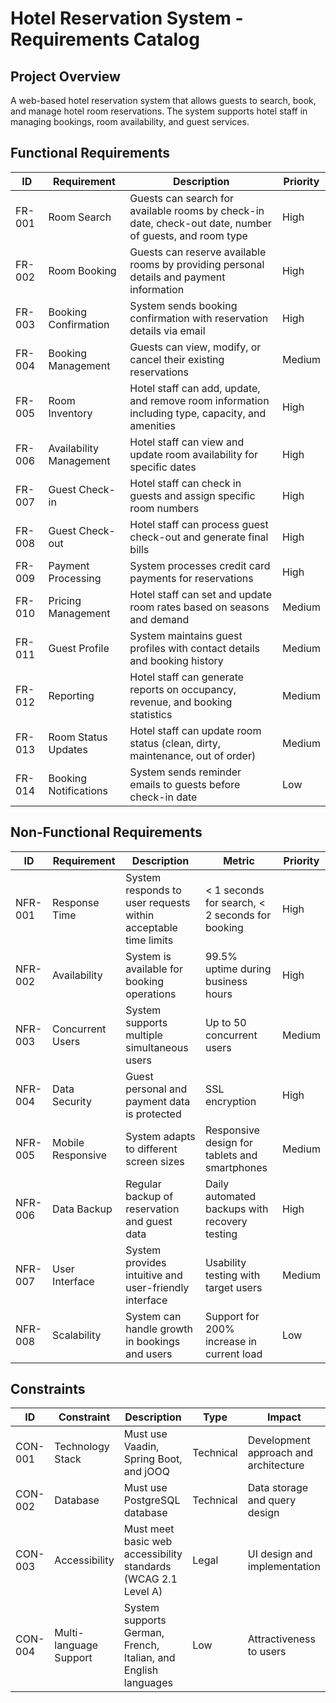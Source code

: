 # Hotel Reservation System - Requirements Catalog

## Project Overview

A web-based hotel reservation system that allows guests to search, book, and manage hotel room reservations. The system
supports hotel staff in managing bookings, room availability, and guest services.

## Functional Requirements

| ID     | Requirement             | Description                                                                                             | Priority |
|--------|-------------------------|---------------------------------------------------------------------------------------------------------|----------|
| FR-001 | Room Search             | Guests can search for available rooms by check-in date, check-out date, number of guests, and room type | High     |
| FR-002 | Room Booking            | Guests can reserve available rooms by providing personal details and payment information                | High     |
| FR-003 | Booking Confirmation    | System sends booking confirmation with reservation details via email                                    | High     |
| FR-004 | Booking Management      | Guests can view, modify, or cancel their existing reservations                                          | Medium   |
| FR-005 | Room Inventory          | Hotel staff can add, update, and remove room information including type, capacity, and amenities        | High     |
| FR-006 | Availability Management | Hotel staff can view and update room availability for specific dates                                    | High     |
| FR-007 | Guest Check-in          | Hotel staff can check in guests and assign specific room numbers                                        | High     |
| FR-008 | Guest Check-out         | Hotel staff can process guest check-out and generate final bills                                        | High     |
| FR-009 | Payment Processing      | System processes credit card payments for reservations                                                  | High     |
| FR-010 | Pricing Management      | Hotel staff can set and update room rates based on seasons and demand                                   | Medium   |
| FR-011 | Guest Profile           | System maintains guest profiles with contact details and booking history                                | Medium   |
| FR-012 | Reporting               | Hotel staff can generate reports on occupancy, revenue, and booking statistics                          | Medium   |
| FR-013 | Room Status Updates     | Hotel staff can update room status (clean, dirty, maintenance, out of order)                            | Medium   |
| FR-014 | Booking Notifications   | System sends reminder emails to guests before check-in date                                             | Low      |

## Non-Functional Requirements

| ID      | Requirement       | Description                                                    | Metric                                          | Priority |
|---------|-------------------|----------------------------------------------------------------|-------------------------------------------------|----------|
| NFR-001 | Response Time     | System responds to user requests within acceptable time limits | < 1 seconds for search, < 2 seconds for booking | High     |
| NFR-002 | Availability      | System is available for booking operations                     | 99.5% uptime during business hours              | High     |
| NFR-003 | Concurrent Users  | System supports multiple simultaneous users                    | Up to 50 concurrent users                       | Medium   |
| NFR-004 | Data Security     | Guest personal and payment data is protected                   | SSL encryption                                  | High     |
| NFR-005 | Mobile Responsive | System adapts to different screen sizes                        | Responsive design for tablets and smartphones   | Medium   |
| NFR-006 | Data Backup       | Regular backup of reservation and guest data                   | Daily automated backups with recovery testing   | High     |
| NFR-007 | User Interface    | System provides intuitive and user-friendly interface          | Usability testing with target users             | Medium   |
| NFR-008 | Scalability       | System can handle growth in bookings and users                 | Support for 200% increase in current load       | Low      |

## Constraints

| ID      | Constraint             | Description                                                    | Type      | Impact                                |
|---------|------------------------|----------------------------------------------------------------|-----------|---------------------------------------|
| CON-001 | Technology Stack       | Must use Vaadin, Spring Boot, and jOOQ                         | Technical | Development approach and architecture |
| CON-002 | Database               | Must use PostgreSQL database                                   | Technical | Data storage and query design         |
| CON-003 | Accessibility          | Must meet basic web accessibility standards (WCAG 2.1 Level A) | Legal     | UI design and implementation          |
| CON-004 | Multi-language Support | System supports German, French, Italian, and English languages | Low       | Attractiveness to users               |

